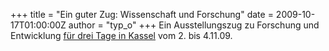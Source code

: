 +++
title = "Ein guter Zug: Wissenschaft und Forschung"
date = 2009-10-17T01:00:00Z
author = "typ_o"
+++
Ein Ausstellungszug zu Forschung und Entwicklung [für drei Tage in
Kassel](http://www.expedition-zukunft.org/alias/Kassel/985327) vom 2.
bis 4.11.09.

